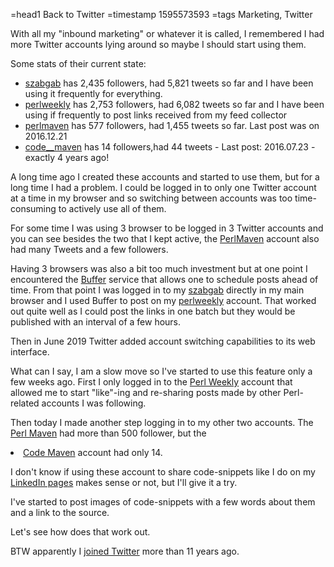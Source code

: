 =head1 Back to Twitter
=timestamp 1595573593
=tags Marketing, Twitter



With all my "inbound marketing" or whatever it is called, I remembered I had more Twitter accounts lying around so maybe I should start using them.



Some stats of their current state:

<ul>
<li><a href="https://twitter.com/szabgab">szabgab</a> has  2,435 followers, had 5,821 tweets so far and I have been using it frequently for everything.</li>
<li><a href="https://twitter.com/perlweekly">perlweekly</a> has  2,753 followers, had 6,082 tweets so far and I have been using if frequently to post links received from my feed collector</li>
<li><a href="https://twitter.com/perlmaven">perlmaven</a> has 577 followers, had 1,455 tweets so far. Last post was on 2016.12.21</li>
<li><a href="https://twitter.com/code__maven">code__maven</a> has 14 followers,had 44 tweets - Last post: 2016.07.23 - exactly 4 years ago!</li>
</ul>

A long time ago I created these accounts and started to use them, but for a long time I had a problem. I could be logged in to only one Twitter account at a time
in my browser and so switching between accounts was too time-consuming to actively use all of them.

For some time I was using 3 browser to be logged in 3 Twitter accounts and you can see besides the two that I kept active, the <a href="https://twitter.com/perlmaven">PerlMaven</a>
account also had many Tweets and a few followers.

Having 3 browsers was also a bit too much investment but at one point I encountered the <a href="https://buffer.com/">Buffer</a> service that allows one to schedule posts ahead of time.
From that point I was logged in to my <a href="https://twitter.com/szabgab">szabgab</a> directly in my main browser and I used Buffer to post on my
<a href="https://twitter.com/perlweekly">perlweekly</a> account. That worked out quite well as I could post the links in one batch but they would be published with an interval of
a few hours.

Then in June 2019 Twitter added account switching capabilities to its web interface.

What can I say, I am a slow move so I've started to use this feature only a few weeks ago. First I only logged in to the <a href="https://twitter.com/perlweekly">Perl Weekly</a>
account that allowed me to start "like"-ing and re-sharing posts made by other Perl-related accounts I was following.

Then today I made another step logging in to my other two accounts.
The <a href="https://twitter.com/perlmaven">Perl Maven</a> had more than 500 follower, but the <li><a href="https://twitter.com/code__maven">Code Maven</a> account had only 14.

I don't know if using these account to share code-snippets like I do on my <a href="/linkedin-pages.html">LinkedIn pages</a> makes sense or not, but I'll give it a try.

I've started to post images of code-snippets with a few words about them and a link to the source.

Let's see how does that work out.


BTW apparently I <a href="/twitter.html">joined Twitter</a> more than 11 years ago.
